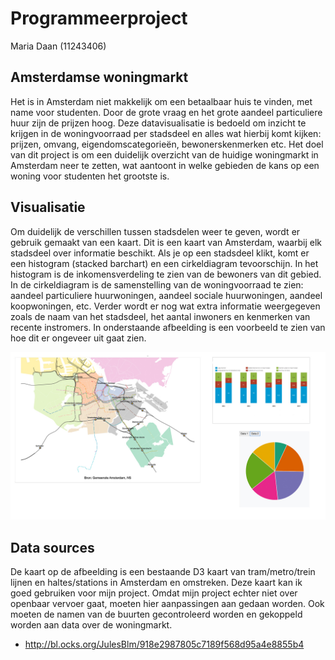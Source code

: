 # Programmeerproject

Maria Daan (11243406)

## Amsterdamse woningmarkt
Het is in Amsterdam niet makkelijk om een betaalbaar huis te vinden, met name voor studenten. Door de grote vraag en het grote aandeel particuliere huur zijn de prijzen hoog. Deze datavisualisatie is bedoeld om inzicht te krijgen in de woningvoorraad per
stadsdeel en alles wat hierbij komt kijken: prijzen, omvang, eigendomscategorieën, bewonerskenmerken etc. Het doel van dit project is om een duidelijk overzicht van de huidige  woningmarkt in Amsterdam neer te zetten, wat aantoont in welke gebieden de kans op een woning voor studenten het grootste is.

## Visualisatie
Om duidelijk de verschillen tussen stadsdelen weer te geven, wordt er gebruik gemaakt van een kaart. Dit is een kaart van Amsterdam, waarbij elk stadsdeel over informatie beschikt. Als je op een stadsdeel klikt, komt er een histogram (stacked barchart) en een cirkeldiagram tevoorschijn. In het histogram is de inkomensverdeling te zien van de bewoners van dit gebied. In de cirkeldiagram is de samenstelling van de woningvoorraad te zien: aandeel particuliere huurwoningen, aandeel sociale huurwoningen, aandeel koopwoningen, etc. Verder wordt er nog wat extra informatie weergegeven zoals de naam van het stadsdeel, het aantal inwoners en kenmerken van recente instromers. In onderstaande afbeelding is een voorbeeld te zien van hoe dit er ongeveer uit gaat zien.

![blah](https://github.com/mariadaan/Project/blob/master/doc/map.jpg)

## Data sources
De kaart op de afbeelding is een bestaande D3 kaart van tram/metro/trein lijnen en haltes/stations in Amsterdam en omstreken. Deze kaart kan ik goed gebruiken voor mijn project. Omdat mijn project echter niet over openbaar vervoer gaat, moeten hier aanpassingen aan gedaan worden. Ook moeten de namen van de buurten gecontroleerd worden en gekoppeld worden aan data over de woningmarkt.
- http://bl.ocks.org/JulesBlm/918e2987805c7189f568d95a4e8855b4

